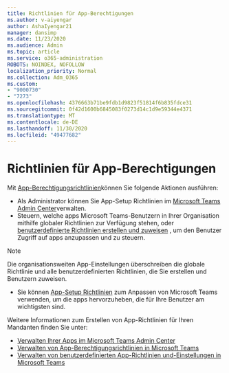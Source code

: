 ```yaml
---
title: Richtlinien für App-Berechtigungen
ms.author: v-aiyengar
author: AshaIyengar21
manager: dansimp
ms.date: 11/23/2020
ms.audience: Admin
ms.topic: article
ms.service: o365-administration
ROBOTS: NOINDEX, NOFOLLOW
localization_priority: Normal
ms.collection: Adm_O365
ms.custom:
- "9000730"
- "7273"
ms.openlocfilehash: 4376663b71be9fdb1d9823f51814f6b835fdce31
ms.sourcegitcommit: 0f42d1600b6845083f0273d14c1d9e59344e4371
ms.translationtype: MT
ms.contentlocale: de-DE
ms.lasthandoff: 11/30/2020
ms.locfileid: "49477682"
---
```

# <a name="app-permission-policies"></a>Richtlinien für App-Berechtigungen

Mit [App-Berechtigungsrichtlinien](https://docs.microsoft.com/microsoftteams/teams-app-permission-policies)können Sie folgende Aktionen ausführen:
- Als Administrator können Sie App-Setup Richtlinien im [Microsoft Teams Admin Center](https://admin.teams.microsoft.com/policies/app-permission)verwalten.
- Steuern, welche apps Microsoft Teams-Benutzern in Ihrer Organisation mithilfe globaler Richtlinien zur Verfügung stehen, oder [benutzerdefinierte Richtlinien erstellen und zuweisen](https://docs.microsoft.com/microsoftteams/teams-app-permission-policies#create-a-custom-app-permission-policy) , um den Benutzer Zugriff auf apps anzupassen und zu steuern. 
> [!NOTE]
> Die organisationsweiten App-Einstellungen überschreiben die globale Richtlinie und alle benutzerdefinierten Richtlinien, die Sie erstellen und Benutzern zuweisen.
- Sie können [App-Setup Richtlinien](https://docs.microsoft.com/microsoftteams/teams-app-setup-policies) zum Anpassen von Microsoft Teams verwenden, um die apps hervorzuheben, die für Ihre Benutzer am wichtigsten sind. 


Weitere Informationen zum Erstellen von App-Richtlinien für Ihren Mandanten finden Sie unter:
- [Verwalten Ihrer Apps im Microsoft Teams Admin Center](https://docs.microsoft.com/MicrosoftTeams/manage-apps)
- [Verwalten von App-Berechtigungsrichtlinien in Microsoft Teams](https://docs.microsoft.com/microsoftteams/teams-app-permission-policies)
- [Verwalten von benutzerdefinierten App-Richtlinien und-Einstellungen in Microsoft Teams](https://docs.microsoft.com/MicrosoftTeams/teams-custom-app-policies-and-settings)
